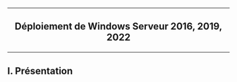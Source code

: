 ----------------------------------------------------------------------------------------------------------------------------------------------------------------------------
## <p align='center'> Déploiement de Windows Serveur 2016, 2019, 2022 </p>

----------------------------------------------------------------------------------------------------------------------------------------------------------------------------
## I. Présentation
